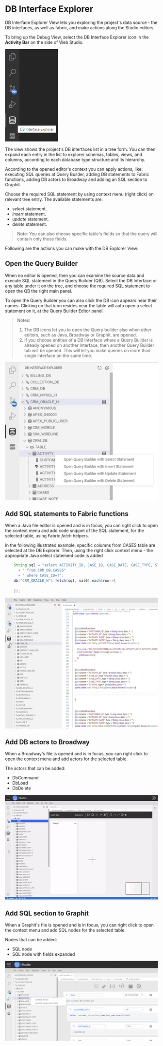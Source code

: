 <web>

# DB Interface Explorer

DB Interface Explorer View lets you exploring the project's data source - the DB interfaces, as well as fabric, and make actions along the Studio editors. 

To bring up the Debug View, select the DB Interface Explorer icon in the **Activity Bar** on the side of Web Studio.

 ![DB Explorer icon](images/web/25_1_db_exp_view.png)



The view shows the project's DB interfaces list in a tree form. You can then expand each entry in the list to explorer schemas, tables, views, and columns, according to each database type structure and its hierarchy.

According to the opened editor's context you can apply actions, like: executing SQL queries at Query Builder, adding DB statements to Fabric functions, adding DB actors to Broadway and adding an SQL section to Graphit.

Choose the required SQL statement by using context menu (right click) on relevant tree entry. The available statements are:

* *select* statement.
* *insert* statement.
* *update* statement.
* *delete* statement.

> Note: You can also choose specific table's fields so that the query will contain only those fields.



Following are the actions you can make with the DB Explorer View:

## Open the Query Builder

When no editor is opened, then you can examine the source data and execute SQL statement in the Query Builder (QB). Select the DB Interface or any table under it on the tree, and choose the required SQL statement to open the QB the right main panel.

To open the Query Builder you can also click the DB icon appears near their names. Clicking on that icon resides near the table will auto open a select statement on it, at the Query Builder Editor panel.

> Notes:
>
> 1. The DB icons let you to open the Query builder also when other editors, such as Java, Broadway or Graphit, are opened.
> 2. If you choose entities of a DB Interface where a Query Builder is already opened on another Interface, then another Query Builder tab will be opened. This will let you make queries on more than single interface on the same time.



 ![open QB](images/web/25_2_open_QB.jpg)



## Add SQL statements to Fabric functions

When a Java file editor is opened and is in focus, you can right click to open the context menu and add code snippet of the SQL statement, for the selected table, using Fabric *fetch* helpers.

In the following illustrated example, specific columns from CASES table are selected at the DB Explorer. Then, using the right click context menu - the appropriate Java select statement code is added

```java
    String sql = "select ACTIVITY_ID, CASE_ID, CASE_DATE, CASE_TYPE, STATUS"
      + " from CRM_DB.CASES"
      + " where CASE_ID=?";
	db("CRM_ORACLE_H").fetch(sql, val0).each(row->{
	
	});
```

 ![add db fetch function](images/web/25_3_add_func.gif)



## Add DB actors to Broadway

When a Broadway's file is opened and is in focus, you can right click to open the context menu and add actors for the selected table.

The actors that can be added:

* DbCommand
* DbLoad
* DbDelete



![add bw actor](images/web/25_4_add_bw_actors.gif)

## Add SQL section to Graphit

 When a Graphit's file is opened and is in focus, you can right click to open the context menu and add SQL nodes for the selected table.

Nodes that can be added:

* SQL node
* SQL node with fields expanded

![add bw actor](images/web/25_5_add_graphit.jpg)



</web>

